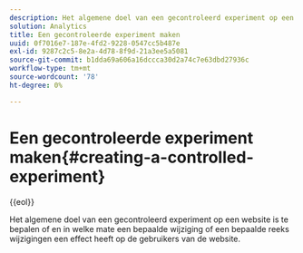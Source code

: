 ```yaml
---
description: Het algemene doel van een gecontroleerd experiment op een website is te bepalen of en in welke mate een bepaalde wijziging of een bepaalde reeks wijzigingen een effect heeft op de gebruikers van de website.
solution: Analytics
title: Een gecontroleerde experiment maken
uuid: 0f7016e7-187e-4fd2-9228-0547cc5b487e
exl-id: 9287c2c5-8e2a-4d78-8f9d-21a3ee5a5081
source-git-commit: b1dda69a606a16dccca30d2a74c7e63dbd27936c
workflow-type: tm+mt
source-wordcount: '78'
ht-degree: 0%

---
```


# Een gecontroleerde experiment maken{#creating-a-controlled-experiment}

{{eol}}

Het algemene doel van een gecontroleerd experiment op een website is te bepalen of en in welke mate een bepaalde wijziging of een bepaalde reeks wijzigingen een effect heeft op de gebruikers van de website.
